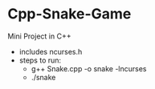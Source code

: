 # Cpp-Snake-Game
Mini Project in C++

- includes ncurses.h 
- steps to run:
  - g++ Snake.cpp -o snake -lncurses
  - ./snake
